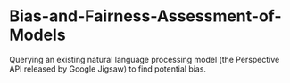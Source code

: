# Bias-and-Fairness-Assessment-of-Models
Querying an existing natural language processing model (the Perspective API released by Google Jigsaw) to find potential bias.
